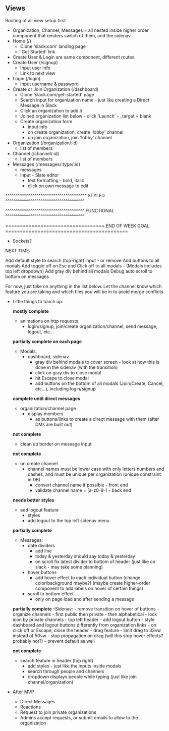 ## Views

Routing of all view setup first

 - Organization, Channel, Messages = all nested inside higher order component that renders switch of them, and the sidenav
 - Home (/)
    - Clone 'slack.com' landing page
    - 'Get Started' link
 - Create User & Login are same component, different routes
 - Create User (/signup)
    - Input user info
    - Link to next view
 - Login (/login)
    - Input username & password
 - Create or Join Organization (/dashboard)
    - Clone 'slack.com/get-started' page
    - Search input for organization name - just like creating a Direct Message in Slack
    - Click an organization to add it
    - Joined organization list below - click 'Launch' - _target = blank
    - Create organization form
        - input info
        - on create organization, create 'lobby' channel
        - on join organization, join 'lobby' channel
 - Organization (/organization/:id)
    - list of members
 - Channel (/channel/:id)
    - list of members
 - Messages (/messages/:type/:id)
    - messages
    - input - Slate editor
        - text formatting - bold, italic
        - click on own message to edit

^^^^^^^^^^^^^^^^^^^^^^^^^^^^^^^^^^^^^^^    STYLED    ^^^^^^^^^^^^^^^^^^^^^^^^^^^^^^^^^^^^^^

^^^^^^^^^^^^^^^^^^^^^^^^^^^^^^^^^^^^^^   FUNCTIONAL   ^^^^^^^^^^^^^^^^^^^^^^^^^^^^^^^^^^^^^^

==================================   END OF WEEK GOAL   ==========================================

 - Sockets?

NEXT TIME:

Add default style to search (top-right) input - or remove
Add buttons to all modals
Add toggle off on Esc and Click off to all modals - (Modals includes top left dropdown)
Add gray div behind all modals
Debug auto scroll to bottom on messages


For now, just take on anything in the list below. Let the channel know which feature you are taking and which files you will be in to avoid merge conflicts

 - Little things to touch up:
    
    **mostly complete**
    - animations on http requests
        - login/signup, join/create organization/channel, send message, logout, etc...
    
    **partially complete on each page**
    - Modals:
        - dashboard, sidenav
            - gray div behind modals to cover screen - look at how this is done in the sidenav (with the transition)
            - click on gray div to close modal
            - hit Escape to close modal
            - add buttons on the bottom of all modals (Join/Create, Cancel, etc...), including login/signup
    
    **complete until direct messages**
    - organization/channel page
        - display members
            - as buttons/links to create a direct message with them (after DMs are built out)
    
    **not complete**
    - clean up border on message input
    
    **not complete**
    - on create channel
        - channel names must be lower case with only letters numbers and dashes, and must be unique per organization (unique constraint in DB)
            - convert channel name if possible - front end
            - validate channel name = [a-z0-9\-] - back end
    
    **needs better styles**
    - add logout feature
        - styles
        - add logout to the top left sidenav menu
    
    **partially complete**
    - Messages:
        - date dividers
            - add line
            - today & yesterday should say today & yesterday
            - on scroll fix latest divider to bottom of header (just like on slack - may take some planning)
        - hover buttons
            - add hover effect to each individual button (change color/background maybe?) (maybe create higher-order component to add labels on hover of certain things)
        - scroll to bottom effect
            - only on page load and after sending a message
    
    **partially complete**
    -Sidenav:
        - remove transition on hover of buttons
        - organize channels
            - first public then private
            - then alphabetical
            - lock icon by private channels
        <!-- 
        **complete**
        - change background on selected channel
            - instead of bold (bold & white will be for new messages) -->
        - top left header
            - add logout button
            - style dashboard and logout buttons differently from organization links
            - on click off or Escape, close the header
        - drag feature
            - limit drag to 33vw instead of 50vw
            - stop propagation on drag (will this stop hover effects? probably not?)
            - prevent default as well
    
    **not complete**
    - search feature in header (top right)
        - add styles - just like the inputs inside modals
        - search through people and channels
        - dropdown displays people while typing (just like join channel/organization)



 - After MVP
    - Direct Messages
    - Reactions
    - Request to join private organizations
    - Admins accept requests, or submit emails to allow to the organization
